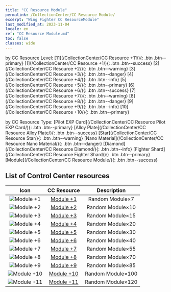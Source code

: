 ```yaml
---
title: "CC Resource Module"
permalink: /CollectionCenter/CC Resource Module/
excerpt: "Wing Fighter CC ResourceModule"
last_modified_at: 2023-11-04
locale: en
ref: "CC Resource Module.md"
toc: false
classes: wide
---
```


  by CC Resource Level:  [11](/CollectionCenter/CC Resource +11/){: .btn .btn--primary}   [1](/CollectionCenter/CC Resource +1/){: .btn .btn--success}   [2](/CollectionCenter/CC Resource +2/){: .btn .btn--warning}   [3](/CollectionCenter/CC Resource +3/){: .btn .btn--danger}   [4](/CollectionCenter/CC Resource +4/){: .btn .btn--info}   [5](/CollectionCenter/CC Resource +5/){: .btn .btn--primary}   [6](/CollectionCenter/CC Resource +6/){: .btn .btn--success}   [7](/CollectionCenter/CC Resource +7/){: .btn .btn--warning}   [8](/CollectionCenter/CC Resource +8/){: .btn .btn--danger}   [9](/CollectionCenter/CC Resource +9/){: .btn .btn--info}   [10](/CollectionCenter/CC Resource +10/){: .btn .btn--primary} 

  by CC Resource Type:  [Pilot EXP Card](/CollectionCenter/CC Resource Pilot EXP Card/){: .btn .btn--primary}   [Alloy Plate](/CollectionCenter/CC Resource Alloy Plate/){: .btn .btn--success}   [Star](/CollectionCenter/CC Resource Star/){: .btn .btn--warning}   [Nano Material](/CollectionCenter/CC Resource Nano Material/){: .btn .btn--danger}   [Diamond](/CollectionCenter/CC Resource Diamond/){: .btn .btn--info}   [Fighter Shard](/CollectionCenter/CC Resource Fighter Shard/){: .btn .btn--primary}   [Module](/CollectionCenter/CC Resource Module/){: .btn .btn--success} 

## List of Control Center resources

  |   Icon |      CC Resource        |   Description   |
  |:------:|:---------------:|:---------------:|
  | ![Module +1](/images/cc/CC_Module_1_p.png) | [Module +1](/CollectionCenter/Module_1/) | Random Module×7 |
  | ![Module +2](/images/cc/CC_Module_2_p.png) | [Module +2](/CollectionCenter/Module_2/) | Random Module×10 |
  | ![Module +3](/images/cc/CC_Module_3_p.png) | [Module +3](/CollectionCenter/Module_3/) | Random Module×15 |
  | ![Module +4](/images/cc/CC_Module_4_p.png) | [Module +4](/CollectionCenter/Module_4/) | Random Module×20 |
  | ![Module +5](/images/cc/CC_Module_5_p.png) | [Module +5](/CollectionCenter/Module_5/) | Random Module×30 |
  | ![Module +6](/images/cc/CC_Module_5_p.png) | [Module +6](/CollectionCenter/Module_6/) | Random Module×40 |
  | ![Module +7](/images/cc/CC_Module_5_p.png) | [Module +7](/CollectionCenter/Module_7/) | Random Module×55 |
  | ![Module +8](/images/cc/CC_Module_5_p.png) | [Module +8](/CollectionCenter/Module_8/) | Random Module×70 |
  | ![Module +9](/images/cc/CC_Module_6_p.png) | [Module +9](/CollectionCenter/Module_9/) | Random Module×85 |
  | ![Module +10](/images/cc/CC_Module_6_p.png) | [Module +10](/CollectionCenter/Module_10/) | Random Module×100 |
  | ![Module +11](/images/cc/CC_Module_6_p.png) | [Module +11](/CollectionCenter/Module_11/) | Random Module×120 |

